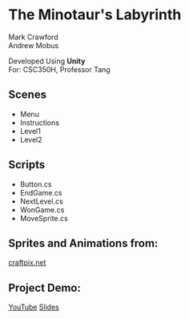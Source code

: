 # The Minotaur's Labyrinth  
Mark Crawford  
Andrew Mobus  

Developed Using **Unity**  
For: CSC350H, Professor Tang  


## Scenes  
- Menu
- Instructions
- Level1
- Level2

## Scripts
- Button.cs
- EndGame.cs
- NextLevel.cs
- WonGame.cs
- MoveSprite.cs

## Sprites and Animations from:
[craftpix.net](craftpix.net)

## Project Demo:
[YouTube](https://studio.youtube.com/video/L6rv7OpKSZU/edit)
[Slides](https://docs.google.com/presentation/d/1CwQYDg6b2wwwOs2UEOYwxkLLYOKMRHWmxJtegLmdnJc/edit?usp=sharing)

